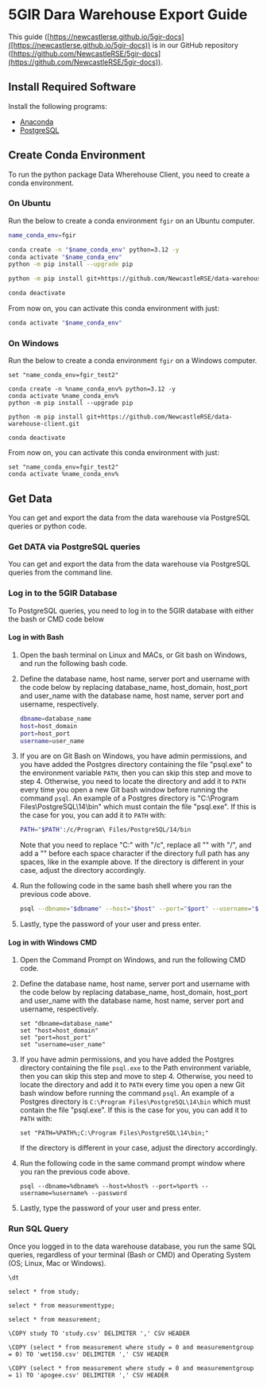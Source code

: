 # 5GIR Dara Warehouse Export Guide

This guide ([https://newcastlerse.github.io/5gir-docs]([https://newcastlerse.github.io/5gir-docs)) is in our GitHub
repository ([https://github.com/NewcastleRSE/5gir-docs](https://github.com/NewcastleRSE/5gir-docs)).


## Install Required Software

Install the following programs:
- [Anaconda](install_anaconda.md)
- [PostgreSQL](install_postgres.md)


## Create Conda Environment

To run the python package Data Wherehouse Client, you need to create a conda environment.

### On Ubuntu

Run the below to create a conda environment `fgir` on an Ubuntu computer.
```bash
name_conda_env=fgir

conda create -n "$name_conda_env" python=3.12 -y
conda activate "$name_conda_env"
python -m pip install --upgrade pip

python -m pip install git+https://github.com/NewcastleRSE/data-warehouse-client.git

conda deactivate
```

From now on, you can activate this conda environment with just:
```bash
conda activate "$name_conda_env"
```

### On Windows

Run the below to create a conda environment `fgir` on a Windows computer.
```CMD
set "name_conda_env=fgir_test2"

conda create -n %name_conda_env% python=3.12 -y
conda activate %name_conda_env%
python -m pip install --upgrade pip

python -m pip install git+https://github.com/NewcastleRSE/data-warehouse-client.git

conda deactivate

```

From now on, you can activate this conda environment with just:
```CMD
set "name_conda_env=fgir_test2"
conda activate %name_conda_env%

```


## Get Data

You can get and export the data from the data warehouse via PostgreSQL queries or python code.

### Get DATA via PostgreSQL queries

You can get and export the data from the data warehouse via PostgreSQL queries from the command line.

### Log in to the 5GIR Database

To PostgreSQL queries, you need to log in to the 5GIR database with either the bash or CMD code below


#### Log in with Bash

1. Open the bash terminal on Linux and MACs, or Git bash on Windows, and run the following bash code.

2. Define the database name, host name, server port and username with the code below by replacing database_name,
   host_domain, host_port and user_name with the database name, host name, server port and username, respectively.
   ```bash
   dbname=database_name
   host=host_domain
   port=host_port
   username=user_name
   ```

3. If you are on Git Bash on Windows, you have admin permissions, and you have added the Postgres directory containing
   the file "psql.exe" to the environment variable `PATH`, then you can skip this step and move to step 4. Otherwise,
   you need to locate the directory and add it to `PATH` every time you open a new Git bash window before running the
   command `psql`. An example of a Postgres directory is "C:\Program Files\PostgreSQL\14\bin" which must contain the
   file "psql.exe". If this is the case for you, you can add it to `PATH` with:
   ```bash
   PATH="$PATH":/c/Program\ Files/PostgreSQL/14/bin
   ```
   Note that you need to replace "C:" with "/c", replace all "\" with "/", and add a "\" before each space character if
   the directory full path has any spaces, like in the example above. If the directory is different in your case, adjust
   the directory accordingly.

4. Run the following code in the same bash shell where you ran the previous code above.
   ```bash
   psql --dbname="$dbname" --host="$host" --port="$port" --username="$username" --password
   ```

5. Lastly, type the password of your user and press enter.

#### Log in with Windows CMD

1. Open the Command Prompt on Windows, and run the following CMD code.

2. Define the database name, host name, server port and username with the code below by replacing database_name,
   host_domain, host_port and user_name with the database name, host name, server port and username, respectively.

   ```CMD
   set "dbname=database_name"
   set "host=host_domain"
   set "port=host_port"
   set "username=user_name"
   ```
3. If you have admin permissions, and you have added the Postgres directory containing the file `psql.exe` to the Path
   environment variable, then you can skip this step and move to step 4. Otherwise, you need to locate the directory and
   add it to `PATH` every time you open a new Git bash window before running the command `psql`. An example of a
   Postgres directory is `C:\Program Files\PostgreSQL\14\bin` which must contain the file "psql.exe". If this is the
   case for you, you can add it to `PATH` with:
   ```CMD
   set "PATH=%PATH%;C:\Program Files\PostgreSQL\14\bin;"
   ```
   If the directory is different in your case, adjust the directory accordingly.

4. Run the following code in the same command prompt window where you ran the previous code above.
   ```CMD
   psql --dbname=%dbname% --host=%host% --port=%port% --username=%username% --password
   ```

5. Lastly, type the password of your user and press enter.

### Run SQL Query

Once you logged in to the data warehouse database, you run the same SQL queries, regardless of your terminal (Bash or
CMD) and Operating System (OS; Linux, Mac or Windows). 




```postgresql
\dt
```


```postgresql
select * from study;
```

```postgresql
select * from measurementtype;
```

```postgresql
select * from measurement;
```


```postgresql
\COPY study TO 'study.csv' DELIMITER ',' CSV HEADER
```


```postgresql
\COPY (select * from measurement where study = 0 and measurementgroup = 0) TO 'wet150.csv' DELIMITER ',' CSV HEADER
```


```postgresql
\COPY (select * from measurement where study = 0 and measurementgroup = 1) TO 'apogee.csv' DELIMITER ',' CSV HEADER
```


